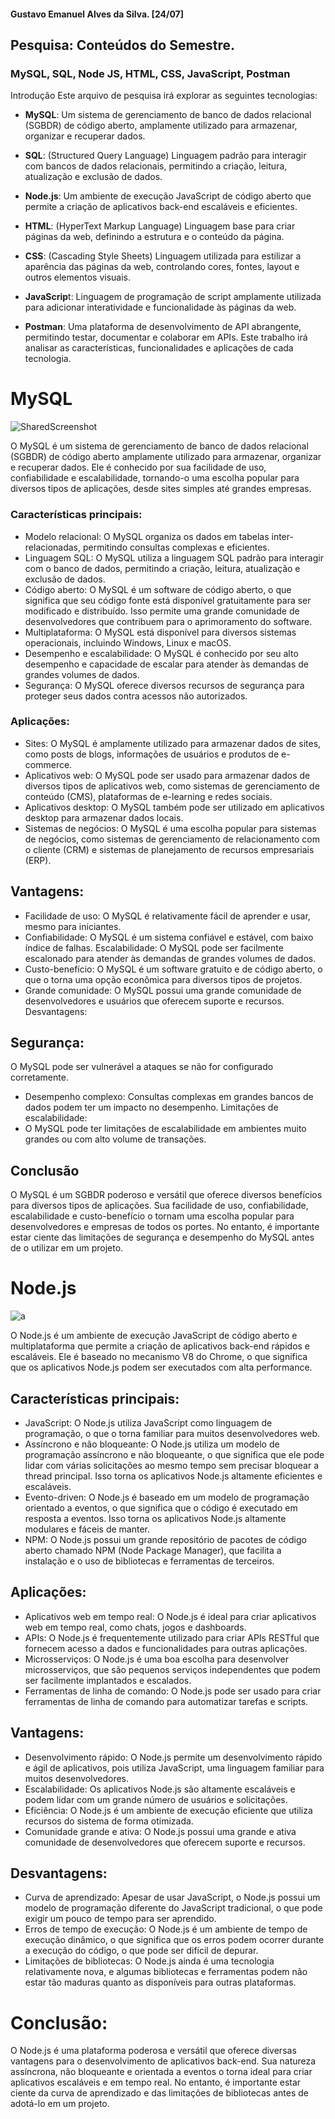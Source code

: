<!---
guhalvxs001/guhalvxs001 is a ✨ special ✨ repository because its `README.md` (this file) appears on your GitHub profile.
You can click the Preview link to take a look at your changes.
--->
#### Gustavo Emanuel Alves da Silva. [24/07]
## Pesquisa: Conteúdos do Semestre. 
### MySQL, SQL, Node JS, HTML, CSS, JavaScript, Postman
Introdução
Este arquivo de pesquisa irá explorar as seguintes tecnologias:

- **MySQL**: Um sistema de gerenciamento de banco de dados relacional (SGBDR) de código aberto, amplamente utilizado para armazenar, organizar e recuperar dados.

- **SQL**: (Structured Query Language) Linguagem padrão para interagir com bancos de dados relacionais, permitindo a criação, leitura, atualização e exclusão de dados.

- **Node.js**: Um ambiente de execução JavaScript de código aberto que permite a criação de aplicativos back-end escaláveis e eficientes.

- **HTML**: (HyperText Markup Language) Linguagem base para criar páginas da web, definindo a estrutura e o conteúdo da página.

- **CSS**: (Cascading Style Sheets) Linguagem utilizada para estilizar a aparência das páginas da web, controlando cores, fontes, layout e outros elementos visuais.

- **JavaScrip**t: Linguagem de programação de script amplamente utilizada para adicionar interatividade e funcionalidade às páginas da web.

- **Postman**: Uma plataforma de desenvolvimento de API abrangente, permitindo testar, documentar e colaborar em APIs.
Este trabalho irá analisar as características, funcionalidades e aplicações de cada tecnologia.
# **MySQL**
![SharedScreenshot](https://github.com/user-attachments/assets/f29c6e28-9672-42a9-ae6d-528030aa945d)

O MySQL é um sistema de gerenciamento de banco de dados relacional (SGBDR) de código aberto amplamente utilizado para armazenar, organizar e recuperar dados. Ele é conhecido por sua facilidade de uso, confiabilidade e escalabilidade, tornando-o uma escolha popular para diversos tipos de aplicações, desde sites simples até grandes empresas.


### **Características principais:**

- Modelo relacional: O MySQL organiza os dados em tabelas inter-relacionadas, permitindo consultas complexas e eficientes.
- Linguagem SQL: O MySQL utiliza a linguagem SQL padrão para interagir com o banco de dados, permitindo a criação, leitura, atualização e exclusão de dados.
- Código aberto: O MySQL é um software de código aberto, o que significa que seu código fonte está disponível gratuitamente para ser modificado e distribuído. Isso permite uma grande comunidade de desenvolvedores que contribuem para o aprimoramento do software.
- Multiplataforma: O MySQL está disponível para diversos sistemas operacionais, incluindo Windows, Linux e macOS.
- Desempenho e escalabilidade: O MySQL é conhecido por seu alto desempenho e capacidade de escalar para atender às demandas de grandes volumes de dados.
- Segurança: O MySQL oferece diversos recursos de segurança para proteger seus dados contra acessos não autorizados.

### **Aplicações:**

- Sites: O MySQL é amplamente utilizado para armazenar dados de sites, como posts de blogs, informações de usuários e produtos de e-commerce.
- Aplicativos web: O MySQL pode ser usado para armazenar dados de diversos tipos de aplicativos web, como sistemas de gerenciamento de conteúdo (CMS), plataformas de e-learning e redes sociais.
- Aplicativos desktop: O MySQL também pode ser utilizado em aplicativos desktop para armazenar dados locais.
- Sistemas de negócios: O MySQL é uma escolha popular para sistemas de negócios, como sistemas de gerenciamento de relacionamento com o cliente (CRM) e sistemas de planejamento de recursos empresariais (ERP).

## Vantagens:

- Facilidade de uso: O MySQL é relativamente fácil de aprender e usar, mesmo para iniciantes.
- Confiabilidade: O MySQL é um sistema confiável e estável, com baixo índice de falhas.
Escalabilidade: O MySQL pode ser facilmente escalonado para atender às demandas de grandes volumes de dados.
- Custo-benefício: O MySQL é um software gratuito e de código aberto, o que o torna uma opção econômica para diversos tipos de projetos.
- Grande comunidade: O MySQL possui uma grande comunidade de desenvolvedores e usuários que oferecem suporte e recursos.
Desvantagens:

## **Segurança:**
O MySQL pode ser vulnerável a ataques se não for configurado corretamente.
- Desempenho complexo: Consultas complexas em grandes bancos de dados podem ter um impacto no desempenho.
Limitações de escalabilidade: 
- O MySQL pode ter limitações de escalabilidade em ambientes muito grandes ou com alto volume de transações.

## Conclusão

O MySQL é um SGBDR poderoso e versátil que oferece diversos benefícios para diversos tipos de aplicações. Sua facilidade de uso, confiabilidade, escalabilidade e custo-benefício o tornam uma escolha popular para desenvolvedores e empresas de todos os portes. No entanto, é importante estar ciente das limitações de segurança e desempenho do MySQL antes de o utilizar em um projeto.

# Node.js
![a](https://github.com/user-attachments/assets/3092315d-add3-451d-a6e1-25d9214eb120)

O Node.js é um ambiente de execução JavaScript de código aberto e multiplataforma que permite a criação de aplicativos back-end rápidos e escaláveis. Ele é baseado no mecanismo V8 do Chrome, o que significa que os aplicativos Node.js podem ser executados com alta performance.

## Características principais:

- JavaScript: O Node.js utiliza JavaScript como linguagem de programação, o que o torna familiar para muitos desenvolvedores web.
- Assíncrono e não bloqueante: O Node.js utiliza um modelo de programação assíncrono e não bloqueante, o que significa que ele pode lidar com várias solicitações ao mesmo tempo sem precisar bloquear a thread principal. Isso torna os aplicativos Node.js altamente eficientes e escaláveis.
- Evento-driven: O Node.js é baseado em um modelo de programação orientado a eventos, o que significa que o código é executado em resposta a eventos. Isso torna os aplicativos Node.js altamente modulares e fáceis de manter.
- NPM: O Node.js possui um grande repositório de pacotes de código aberto chamado NPM (Node Package Manager), que facilita a instalação e o uso de bibliotecas e ferramentas de terceiros.

## Aplicações:

- Aplicativos web em tempo real: O Node.js é ideal para criar aplicativos web em tempo real, como chats, jogos e dashboards.
- APIs: O Node.js é frequentemente utilizado para criar APIs RESTful que fornecem acesso a dados e funcionalidades para outras aplicações.
- Microsserviços: O Node.js é uma boa escolha para desenvolver microsserviços, que são pequenos serviços independentes que podem ser facilmente implantados e escalados.
- Ferramentas de linha de comando: O Node.js pode ser usado para criar ferramentas de linha de comando para automatizar tarefas e scripts.

## Vantagens:

- Desenvolvimento rápido: O Node.js permite um desenvolvimento rápido e ágil de aplicativos, pois utiliza JavaScript, uma linguagem familiar para muitos desenvolvedores.
- Escalabilidade: Os aplicativos Node.js são altamente escaláveis ​​e podem lidar com um grande número de usuários e solicitações.
- Eficiência: O Node.js é um ambiente de execução eficiente que utiliza recursos do sistema de forma otimizada.
- Comunidade grande e ativa: O Node.js possui uma grande e ativa comunidade de desenvolvedores que oferecem suporte e recursos.

## Desvantagens:

- Curva de aprendizado: Apesar de usar JavaScript, o Node.js possui um modelo de programação diferente do JavaScript tradicional, o que pode exigir um pouco de tempo para ser aprendido.
- Erros de tempo de execução: O Node.js é um ambiente de tempo de execução dinâmico, o que significa que os erros podem ocorrer durante a execução do código, o que pode ser difícil de depurar.
- Limitações de bibliotecas: O Node.js ainda é uma tecnologia relativamente nova, e algumas bibliotecas e ferramentas podem não estar tão maduras quanto as disponíveis para outras plataformas.

# Conclusão:

O Node.js é uma plataforma poderosa e versátil que oferece diversas vantagens para o desenvolvimento de aplicativos back-end. Sua natureza assíncrona, não bloqueante e orientada a eventos o torna ideal para criar aplicativos escaláveis ​​e em tempo real. No entanto, é importante estar ciente da curva de aprendizado e das limitações de bibliotecas antes de adotá-lo em um projeto.
